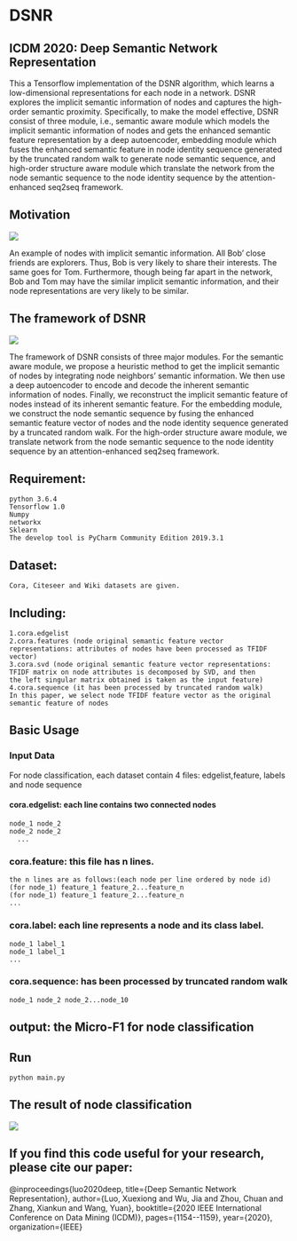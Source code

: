 # DSNR
## ICDM 2020: Deep Semantic Network Representation
This a Tensorflow implementation of the DSNR algorithm, which learns a low-dimensional representations for each node in a network. DSNR explores the implicit semantic information of nodes and captures the high-order semantic proximity. Specifically, to make the model effective, DSNR consist of three module, i.e., semantic aware module which models the implicit semantic information of nodes and gets the enhanced semantic feature representation by a deep autoencoder, embedding module which fuses the enhanced semantic feature in node identity sequence generated by the truncated random walk to generate node semantic sequence, and high-order structure aware module which translate the network from the node semantic sequence to the node identity sequence by the attention-enhanced seq2seq framework.
## Motivation 
![](https://img-blog.csdnimg.cn/20200820162428671.png?x-oss-process=image/watermark,type_ZmFuZ3poZW5naGVpdGk,shadow_10,text_aHR0cHM6Ly9ibG9nLmNzZG4ubmV0L2x1b3h1ZXhpb25n,size_16,color_FFFFFF,t_70)

An example of nodes with implicit semantic information. All Bob’ close friends are explorers. Thus, Bob is very likely to share their interests. The same goes for Tom. Furthermore, though being far apart in the network, Bob and Tom may have the similar implicit semantic information, and their node representations are very likely to be similar.

## The framework of DSNR
![](https://img-blog.csdnimg.cn/20200820162445944.png?x-oss-process=image/watermark,type_ZmFuZ3poZW5naGVpdGk,shadow_10,text_aHR0cHM6Ly9ibG9nLmNzZG4ubmV0L2x1b3h1ZXhpb25n,size_16,color_FFFFFF,t_70)

The framework of DSNR consists of three major modules. For the semantic aware module, we propose a heuristic method to get the implicit semantic of nodes by integrating node neighbors’ semantic information. We then use a deep autoencoder to encode and decode the inherent semantic information of
nodes. Finally, we reconstruct the implicit semantic feature of nodes instead of its inherent semantic feature. For the embedding module, we construct the node semantic sequence by fusing the enhanced semantic feature vector of nodes and the node identity sequence generated by a truncated random walk. For the high-order structure aware module, we translate network from the node semantic sequence to the node identity sequence by an attention-enhanced seq2seq framework.

## Requirement:
	
    python 3.6.4
    Tensorflow 1.0
    Numpy
    networkx
    Sklearn
    The develop tool is PyCharm Community Edition 2019.3.1
##  Dataset:
    Cora, Citeseer and Wiki datasets are given.
## Including:
    1.cora.edgelist
    2.cora.features (node original semantic feature vector representations: attributes of nodes have been processed as TFIDF vector)
    3.cora.svd (node original semantic feature vector representations: TFIDF matrix on node attributes is decomposed by SVD, and then      the left singular matrix obtained is taken as the input feature)
    4.cora.sequence (it has been processed by truncated random walk)
    In this paper, we select node TFIDF feature vector as the original semantic feature of nodes
## Basic Usage
### Input Data
For node classification, each dataset contain 4 files: edgelist,feature, labels and node sequence
#### cora.edgelist: each line contains two connected nodes
    node_1 node_2
    node_2 node_2
      ...
### cora.feature: this file has n lines.
    the n lines are as follows:(each node per line ordered by node id)
    (for node_1) feature_1 feature_2...feature_n
    (for node_1) feature_1 feature_2...feature_n
    ...
### cora.label: each line represents a node and its class label.
    node_1 label_1
    node_1 label_1
    ...
### cora.sequence: has been processed by truncated random walk
    node_1 node_2 node_2...node_10
## output: the Micro-F1 for node classification
## Run 
    python main.py
## The result of node classification
![](https://img-blog.csdnimg.cn/20200820162506435.png?x-oss-process=image/watermark,type_ZmFuZ3poZW5naGVpdGk,shadow_10,text_aHR0cHM6Ly9ibG9nLmNzZG4ubmV0L2x1b3h1ZXhpb25n,size_16,color_FFFFFF,t_70)
## If you find this code useful for your research, please cite our paper:
  @inproceedings{luo2020deep,
  title={Deep Semantic Network Representation},
  author={Luo, Xuexiong and Wu, Jia and Zhou, Chuan and Zhang, Xiankun and Wang, Yuan},
  booktitle={2020 IEEE International Conference on Data Mining (ICDM)},
  pages={1154--1159},
  year={2020},
  organization={IEEE}

	
